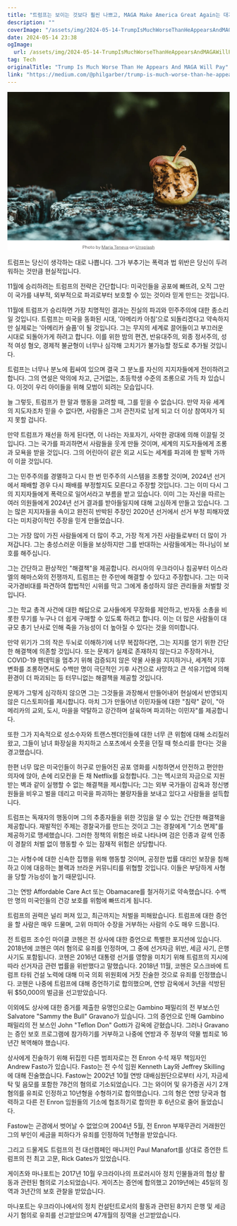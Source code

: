 ```yaml
---
title: "트럼프는 보이는 것보다 훨씬 나쁘고, MAGA Make America Great Again는 대가를 치를 것입니다"
description: ""
coverImage: "/assets/img/2024-05-14-TrumpIsMuchWorseThanHeAppearsAndMAGAWillPay_0.png"
date: 2024-05-14 23:38
ogImage: 
  url: /assets/img/2024-05-14-TrumpIsMuchWorseThanHeAppearsAndMAGAWillPay_0.png
tag: Tech
originalTitle: "Trump Is Much Worse Than He Appears And MAGA Will Pay"
link: "https://medium.com/@philgarber/trump-is-much-worse-than-he-appears-and-maga-will-pay-1ee2e8a7c947"
---
```



![이미지](/assets/img/2024-05-14-TrumpIsMuchWorseThanHeAppearsAndMAGAWillPay_0.png)

트럼프는 당신이 생각하는 대로 나쁩니다. 그가 부추기는 폭력과 법 위반은 당신이 두려워하는 것만큼 현실적입니다.

11월에 승리하려는 트럼프의 전략은 간단합니다: 미국인들을 공포에 빠뜨려, 오직 그만이 국가를 내부적, 외부적으로 파괴로부터 보호할 수 있는 것이라 믿게 만드는 것입니다.

11월에 트럼프가 승리하면 가장 치명적인 결과는 진실의 파괴와 민주주의에 대한 종소리일 것입니다. 트럼프는 미국을 동화된 시대, '아메리카 아침'으로 되돌리겠다고 약속하지만 실제로는 '아메리카 슬픔'이 될 것입니다. 그는 무지의 세계로 끌어들이고 부끄러운 시대로 되돌아가게 하려고 합니다. 이를 위한 밤의 편견, 반유대주의, 외종 정서주의, 성적 여성 혐오, 경제적 불균형이 너무나 심각해 고치기가 불가능할 정도로 추가될 것입니다.



트럼프는 너무나 분노에 휩싸여 있으며 결국 그 분노를 자신의 지지자들에게 전이하려고 합니다. 그의 연설은 악의에 차고, 근거없는, 초등학생 수준의 조롱으로 가득 차 있습니다. 이것이 우리 아이들을 위해 모범이 되려는 모습입니다.

늘 그렇듯, 트럼프가 한 말과 행동을 고려할 때, 그를 믿을 수 없습니다. 만약 자유 세계의 지도자조차 믿을 수 없다면, 사람들은 그저 관전자로 남게 되고 더 이상 참여자가 되지 못할 겁니다.

만약 트럼프가 재선을 하게 된다면, 이 나라는 자포자기, 사악한 광대에 의해 이끌릴 것입니다. 그는 국가를 파괴하면서 사람들을 웃게 만들 것이며, 세계의 지도자들에게 조롱과 모욕을 받을 것입니다. 그의 어린아이 같은 외교 시도는 세계를 파괴에 한 발짝 가까이 이끌 것입니다.

그는 민주주의를 경멸하고 다시 한 번 민주주의 시스템을 조롱할 것이며, 2024년 선거에서 패배할 경우 다시 패배를 부정할지도 모른다고 주장할 것입니다. 그는 이미 다시 그의 지지자들에게 폭력으로 일어서라고 부름을 받고 있습니다. 이미 그는 자신을 따르는 여러 의원들에게 2024년 선거 결과를 받아들일지에 대해 고심하게 만들고 있습니다. 그는 많은 지지자들을 속이고 완전히 반박된 주장인 2020년 선거에서 선거 부정 피해자였다는 미치광이적인 주장을 믿게 만들었습니다.



그는 가장 많이 가진 사람들에게 더 많이 주고, 가장 적게 가진 사람들로부터 더 많이 가져갑니다. 그는 충성스러운 이들을 보상하지만 그를 반대하는 사람들에게는 하나님이 보호를 해주십니다.

그는 간단하고 환상적인 "해결책"을 제공합니다. 러시아의 우크라이나 침공부터 이스라엘의 해마스와의 전쟁까지, 트럼프는 한 주만에 해결할 수 있다고 주장합니다. 그는 미국 국가경비대를 파견하여 합법적인 시위를 막고 그에게 충성하지 않은 관리들을 처벌할 것입니다.

그는 학교 총격 사건에 대한 해답으로 교사들에게 무장화를 제안하고, 반자동 소총을 비롯한 무기를 누구나 더 쉽게 구매할 수 있도록 하려고 합니다. 이는 더 많은 사람들이 대규모 총기 난사로 인해 죽을 가능성이 더 높아질 수 있다는 것을 의미합니다.

만약 위기가 그의 작은 두뇌로 이해하기에 너무 복잡하다면, 그는 지지를 얻기 위한 간단한 해결책에 의존할 것입니다. 또는 문제가 실제로 존재하지 않는다고 주장하거나, COVID-19 팬데믹을 멈추기 위해 검증되지 않은 약물 사용을 지지하거나, 세계적 기후 변화를 조롱하면서도 수백만 명이 극단적인 기후 사건으로 사망하고 큰 석유기업에 의해 환경이 더 파괴되는 등 터무니없는 해결책을 제공할 것입니다.



문제가 그렇게 심각하지 않으면 그는 그것들을 과장해서 만들어내어 현실에서 반영되지 않은 디스토피아를 제시합니다. 마치 그가 만들어낸 이민자들에 대한 "침략" 같이, "아메리카의 교외, 도시, 마을을 약탈하고 강간하며 살육하며 파괴하는 이민자"를 제공합니다.

또한 그가 지속적으로 성소수자와 트랜스젠더인들에 대한 너무 큰 위험에 대해 소리질러왔고, 그들이 남녀 화장실을 차지하고 스포츠에서 숏풋을 던질 때 헛소리를 한다는 것을 경고했습니다.

한편 너무 많은 미국인들이 허구로 만들어진 공포 영화를 시청하면서 안전하고 편안한 의자에 앉아, 손에 리모컨을 든 채 Netflix를 요청합니다. 그는 멕시코의 자금으로 지원받는 벽과 같이 실행할 수 없는 해결책을 제시합니다; 그는 외부 국가들이 감옥과 정신병원들을 비우고 벌을 데리고 미국을 파괴하는 불량자들을 보내고 있다고 사람들을 설득합니다.

트럼프는 독재자의 행동이며 그의 추종자들을 위한 것임을 알 수 있는 간단한 해결책을 제공합니다. 재발적인 주제는 경찰국가를 만드는 것이고 그는 경찰에게 "기소 면제"를 제공하기로 맹세했습니다. 그러한 정책의 위험은 바로 나타나며 검은 인종과 갈색 인종이 경찰의 처벌 없이 행동할 수 있는 잠재적 위험은 상당합니다.



그는 사형수에 대한 신속한 집행을 위해 행동할 것이며, 공정한 법률 대리인 보장을 침해하고 이에 대응하는 블랙과 브라운 커뮤니티를 위협할 것입니다. 이들은 부당하게 사형을 당할 가능성이 높기 때문입니다.

그는 연방 Affordable Care Act 또는 Obamacare를 철거하기로 약속했습니다. 수백만 명의 미국인들의 건강 보호를 위험에 빠뜨리게 됩니다.

트럼프의 권력은 널리 퍼져 있고, 최근까지는 처벌을 피해왔습니다. 트럼프에 대한 증언을 할 사람은 매우 드물며, 고위 마피아 수장을 거부하는 사람의 수도 매우 드뭅니다.

전 트럼프 조수인 마이클 코헨은 전 상사에 대한 증언으로 특별한 포지션에 있습니다. 2018년에 코헨은 여러 혐의로 유죄를 인정하며, 그 중에 선거자금 위반, 세금 사기, 은행 사기도 포함됩니다. 코헨은 2016년 대통령 선거를 영향을 미치기 위해 트럼프의 지시에 따라 선거자금 관련 법률을 위반했다고 말했습니다. 2018년 11월, 코헨은 모스크바에 트럼프 타워 건설 노력에 대해 미국 의회 위원회에 거짓 진술한 것으로 유죄를 인정했습니다. 코헨은 나중에 트럼프에 대해 증언하기로 합의했으며, 연방 감옥에서 3년을 석방된 뒤 $50,000의 벌금을 선고받았습니다.



이외에도 상사에 대한 증거를 제출한 유명인으로는 Gambino 패밀리의 전 부보스인 Salvatore "Sammy the Bull" Gravano가 있습니다. 그의 증언으로 인해 Gambino 패밀리의 전 보스인 John "Teflon Don" Gotti가 감옥에 갇혔습니다. 그러나 Gravano는 증인 보호 프로그램에 참가하기를 거부하고 나중에 연방과 주 정부의 약물 범죄로 16년간 복역해야 했습니다.

상사에게 진술하기 위해 뒤집힌 다른 범죄자로는 전 Enron 수석 재무 책임자인 Andrew Fasto가 있습니다. Fasto는 전 수석 임원 Kenneth Lay와 Jeffrey Skilling에 대해 진술했습니다. Fastow는 2002년 10월 연방 대배심원단으로부터 사기, 자금세탁 및 음모를 포함한 78건의 혐의로 기소되었습니다. 그는 와이어 및 유가증권 사기 2개 혐의를 유죄로 인정하고 10년형을 수형하기로 합의했습니다. 그의 형은 연방 당국과 협력하고 다른 전 Enron 임원들의 기소에 협조하기로 합의한 후 6년으로 줄어 들었습니다.

Fastow는 곤경에서 벗어날 수 없었으며 2004년 5월, 전 Enron 부재무관리 거래원인 그의 부인이 세금을 피하다가 유죄를 인정하여 1년형을 받았습니다.

그리고 드물게도 트럼프의 전 대선캠페인 매니저인 Paul Manafort를 상대로 증언한 트럼프의 전 최고 고문, Rick Gates가 있었습니다.



게이츠와 마나포트는 2017년 10월 우크라이나의 프로러시아 정치 인물들과의 협상 활동과 관련된 혐의로 기소되었습니다. 게이츠는 증언에 합의했고 2019년에는 45일의 징역과 3년간의 보호 관찰을 받았습니다.

마나포트는 우크라이나에서의 정치 컨설턴트로서의 활동과 관련된 8가지 은행 및 세금 사기 혐의로 유죄를 선고받았으며 47개월의 징역을 선고받았습니다.